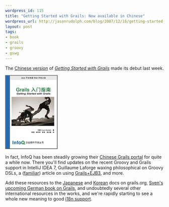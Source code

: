 ```yaml
---
wordpress_id: 115
title: "Getting Started with Grails: Now available in Chinese"
wordpress_url: http://jasonrudolph.com/blog/2007/12/16/getting-started-with-grails-now-available-in-chinese/
layout: post
tags:
- book
- grails
- groovy
- gswg
---
```

The [Chinese version](http://www.infoq.com/cn/minibooks/grails "Getting Started with Grails - Chinese Translation") of [*Getting Started with Grails*](http://www.amazon.com/Getting-Started-Grails-Jason-Rudolph/dp/143030782X) made its debut last week.  

![GSwG Chinese Cover](/resources/gswg-chinese-cover.jpg)

In fact, InfoQ has been steadily growing their [Chinese Grails portal](http://www.infoq.com/cn/grails "InfoQ Chinese Grails Portal") for quite a while now.  There you'll find updates on the recent Groovy and Grails support in IntelliJ IDEA 7, Guillaume Laforge waxing philosophical on Groovy DSLs, a ([familiar](http://jasonrudolph.com/blog/2006/08/22/grails-ejb3-article-on-infoq/ "Grails + EJB3 Article on InfoQ")) article on using [Grails+EJB3](http://www.infoq.com/cn/news/2007/08/grails-ejb-tutorial "InfoQ: Grails + EJB Domain Models Step-by-Step - Chinese Translation"), and more.

Add these resources to the [Japanese](http://www.grails.org/Japanese+Home "grails.org - Japanese Translation") and [Korean](http://www.grails.org/Korean+Home "grails.org - Korean Translation") docs on grails.org, [Sven's upcoming German book on Grails](http://www.flavor.de/snipsnap/space/start/2007-09-22/1 "Sven Haiges"), and undoubtedly several other international resources in the works, and we're rapidly starting to see a whole new meaning to good [i18n support](http://grails.org/doc/1.0.x/guide/single.html#10.%20Internationalization "The Grails Framework - Reference Documentation - Internationalization").
